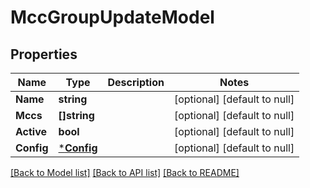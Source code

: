 # MccGroupUpdateModel

## Properties
Name | Type | Description | Notes
------------ | ------------- | ------------- | -------------
**Name** | **string** |  | [optional] [default to null]
**Mccs** | **[]string** |  | [optional] [default to null]
**Active** | **bool** |  | [optional] [default to null]
**Config** | [***Config**](config.md) |  | [optional] [default to null]

[[Back to Model list]](../README.md#documentation-for-models) [[Back to API list]](../README.md#documentation-for-api-endpoints) [[Back to README]](../README.md)


